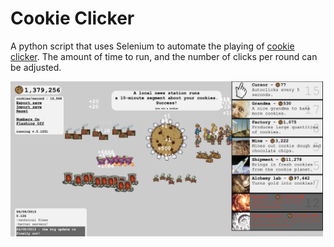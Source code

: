 # Cookie Clicker

A python script that uses Selenium to automate the playing of 
[cookie clicker](http://orteil.dashnet.org/experiments/cookie/). The amount of time to run, and the number of clicks 
per round can be adjusted.

<img src="screenshot.png" alt="screenshot" width="500">